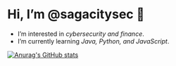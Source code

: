 # Hi, I’m @sagacitysec 👋
- I’m interested in *cybersecurity and finance*.
- I’m currently learning *Java, Python, and JavaScript*.

[![Anurag's GitHub stats](https://github-readme-stats.vercel.app/api?username=sagacitysec&theme=dark)](https://github.com/anuraghazra/github-readme-stats)

<!---
sagacitysec/sagacitysec is a ✨ special ✨ repository because its `README.md` (this file) appears on your GitHub profile.
You can click the Preview link to take a look at your changes.
--->

